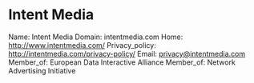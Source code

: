 
# Intent Media

Name: Intent Media
Domain: intentmedia.com
Home: http://www.intentmedia.com/
Privacy_policy: http://intentmedia.com/privacy-policy/
Email: privacy@intentmedia.com
Member_of: European Data Interactive Alliance
Member_of: Network Advertising Initiative
